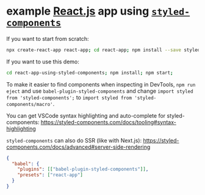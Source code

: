 # example [React.js](https://github.com/hchiam/learning-reactjs) app using [`styled-components`](https://github.com/styled-components/styled-components)

If you want to start from scratch:

```sh
npx create-react-app react-app; cd react-app; npm install --save styled-components; npm install --save-dev babel-plugin-styled-components; npm run eject; npm start;
```

If you want to use this demo:

```sh
cd react-app-using-styled-components; npm install; npm start;
```

To make it easier to find components when inspecting in DevTools, `npm run eject` and use `babel-plugin-styled-components` and change `import styled from 'styled-components';` to `import styled from 'styled-components/macro'`.

You can get VSCode syntax highlighting and auto-complete for styled-components: https://styled-components.com/docs/tooling#syntax-highlighting

`styled-components` can also do SSR (like with Next.js): https://styled-components.com/docs/advanced#server-side-rendering

```json
{
  "babel": {
    "plugins": [["babel-plugin-styled-components"]],
    "presets": ["react-app"]
  }
}
```
